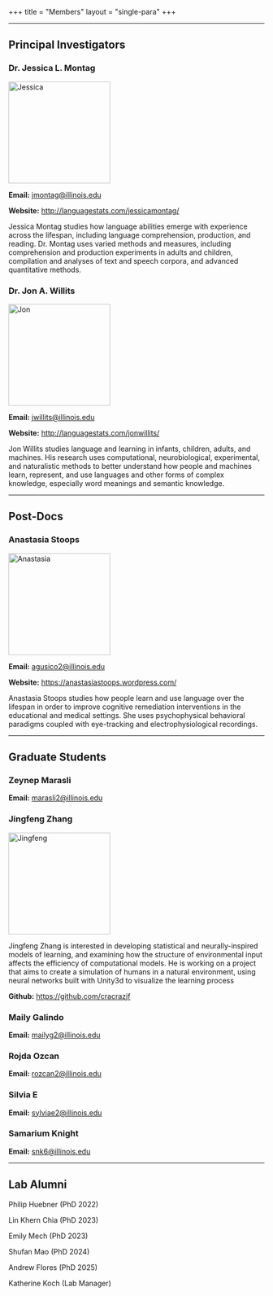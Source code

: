 +++
title = "Members"
layout = "single-para"
+++

---

## Principal Investigators


### Dr. Jessica L. Montag

<img src="../img/jessica.jpg" alt="Jessica" width="200"/>

__Email:__ jmontag@illinois.edu

__Website:__ http://languagestats.com/jessicamontag/
	

Jessica Montag studies how language abilities emerge with experience across the lifespan, including language comprehension, production, and reading. Dr. Montag uses varied methods and measures, including comprehension and production experiments in adults and children, compilation and analyses of text and speech corpora, and advanced quantitative methods.
	

### Dr. Jon A. Willits
<img src="../img/jwillits.jpg" alt="Jon" width="200"/>

__Email:__ jwillits@illinois.edu

__Website:__ http://languagestats.com/jonwillits/
	

Jon Willits studies language and learning in infants, children, adults, and machines. His research uses computational, neurobiological, experimental, and naturalistic methods to better understand how people and machines learn, represent, and use languages and other forms of complex knowledge, especially word meanings and semantic knowledge.
		
---

## Post-Docs

### Anastasia Stoops

<img src="../img/anastasia.jpg" alt="Anastasia" width="200"/>

__Email:__ agusico2@illinois.edu

__Website:__ https://anastasiastoops.wordpress.com/

Anastasia Stoops studies how people learn and use language over the lifespan in order to improve cognitive remediation interventions in the educational and medical settings. She uses psychophysical behavioral paradigms coupled with eye-tracking and electrophysiological recordings.

---

## Graduate Students
<!--
### Philip Huebner

<img src="../img/phil.jpg" alt="Philip" width="200"/>

__Email:__ huebner3@illinois.edu

__Github:__ https://github.com/phueb

__Personal Website:__ https://philhuebner.com
	
Philip Huebner studies computational models of language acquisition,
 and in particular RNN and Transformer-based language models.
	


### Andrew Flores

<img src="../img/andrew.jpg" alt="Emily" width="200"/>

__Email:__ azf2@illinois.edu

Andrew Flores studies vocabulary and semantic development in infants and toddlers.
	

### Lin Khern Chia

<img src="../img/linkhern.jpg" alt="Linkhern" width="200"/>

__Email:__ lachia2@illinois.edu

__Github:__ https://github.com/chialinkhern

Lin Khern studies semantic memory with behavioral paradigms and computational models.

### Emily Mech

<img src="../img/emily.jpg" alt="Emily" width="200"/>

__Email:__ enmech2@illinois.edu

__Github:__ https://github.com/emilymech

__ResearchGate:__ https://researchgate.net/profile/Emily_Mech
	

Emily Mech utilizes event-related potentials (ERPs), computational modeling, and behavioral methodology to examine how regularities in language and the world interact to affect the ways in which our linguistic and semantic knowledge is learned, structured, accessed, and communicated.

### Shufan Mao

<img src="../img/shufan.jpg" alt="Shufan" width="200"/>

__Email:__ smao9@illinois.edu

Shufan Mao is interested in representation of semantics, concept, and meanings. He is working on a distributional representation of concept and semantics using a network model which integrates distributional semantics, formal semantics and network science.
-->

### Zeynep Marasli


__Email:__ marasli2@illinois.edu

### Jingfeng Zhang

<img src="../img/jingfeng.png" alt="Jingfeng" width="200"/>

Jingfeng Zhang is interested in developing statistical and neurally-inspired models of learning,
 and examining how the structure of environmental input affects the efficiency of computational models. 
 He is working on a project that aims to create a simulation of humans in a natural environment,
 using neural networks built with Unity3d to visualize the learning process

__Github:__ https://github.com/cracrazjf

### Maily Galindo

__Email:__ mailyg2@illinois.edu

### Rojda Ozcan


__Email:__ rozcan2@illinois.edu


### Silvia E


__Email:__ sylviae2@illinois.edu

### Samarium Knight


__Email:__ snk6@illinois.edu


---

## Lab Alumni

Philip Huebner (PhD 2022)

Lin Khern Chia (PhD 2023)

Emily Mech (PhD 2023)

Shufan Mao (PhD 2024)

Andrew Flores (PhD 2025)

Katherine Koch (Lab Manager)

